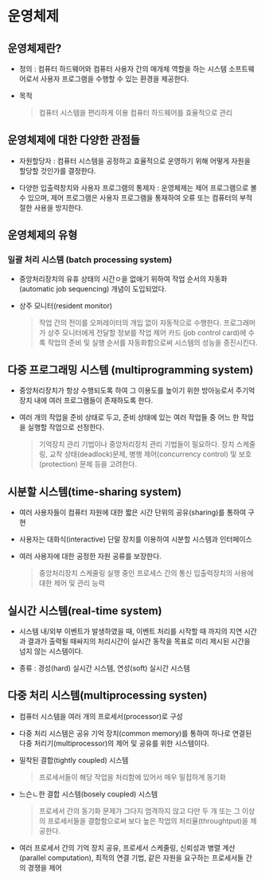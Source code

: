 # 운영체제

## 운영체제란?

- 정의 : 컴퓨터 하드웨어와 컴퓨터 사용자 간의 매개체 역할을 하는 시스템 소프트웨어로서 사용자 프로그램을 수행할 수 있는 환경을 제공한다.

- 목적 
    > 컴퓨터 시스템을 편리하게 이용
    > 컴퓨터 하드웨어를 효율적으로 관리

## 운영체제에 대한 다양한 관점들

- 자원할당자 : 컴퓨터 시스템을 공정하고 효율적으로 운영하기 위해 어떻게 자원을 할당할 것인가를 결정한다.

- 다양한 입출력창치와 사용자 프로그램의 통제자 : 운영체제는 제어 프로그램으로 볼 수 있으며, 제어 프로그램은 사용자 프로그램을 통재하여 오류 또는 컴퓨터의 부적절한 사용을 방지한다.


## 운영체제의 유형

### 일괄 처리 시스템 (batch processing system)

- 중앙처리장치의 유휴 상태의 시간ㅇ을 없애기 위하여 작업 순서의 자동화(automatic job sequencing) 개념이 도입되었다.

- 상주 모니터(resident monitor)
    > 작업 간의 전이를 오퍼레이터의 개입 없이 자동적으로 수행한다.
    > 프로그래머가 상주 모니터에게 전달할 정보를 작업 제어 카드 (job control card)에 수록
    > 작업의 준비 및 실행 순서를 자동화함으로써 시스템의 성능을 증진시킨다.


## 다중 프로그래밍 시스템 (multiprogramming system)

- 중앙처리장치가 항상 수행되도록 하여 그 이용도를 높이기 위한 방아능로서 주기억장치 내에 여러 프로그램들이 존재하도록 한다.

- 여러 개의 작업을 준비 상태로 두고, 준비 상태에 있는 여러 작업들 중 어느 한 작업을 실행할 작업으로 선정한다.
    > 기억장치 관리 기법이나 중앙처리장치 관리 기법들이 필요하다. 
    > 장치 스케줄링, 교착 상태(deadlock)문제, 병행 제어(concurrency control) 및 보호(protection) 문제 등을 고려한다.


## 시분할 시스템(time-sharing system)

- 여러 사용자들이 컴퓨터 자원에 대한 짧은 시간 단위의 공유(sharing)를 통하여 구현

- 사용자는 대화식(interactive) 단말 장치를 이용하여 시분할 시스템과 인터페이스

- 여러 사용자에 대한 공정한 자원 공류를 보장한다.
    > 중앙처리장치 스케줄링
    > 실행 중인 프로세스 간의 통신
    > 입출력장치의 사용에 대한 제어 및 관리 능력



## 실시간 시스템(real-time system)

- 시스템 내/외부 이벤트가 발생하였을 때, 이벤트 처리를 시작할 때 까지의 지연 시간과 결과가 출력될 때싸지의 처리시간이 실시간 동작을 목표로 미리 제시된 시간을 넘지 않는 시스템이다.

- 종류 : 경성(hard) 실시간 시스템, 연성(soft) 실시간 시스템



## 다중 처리 시스템(multiprocessing systen)

- 컴퓨터 시스템을 여러 개의 프로세서(processor)로 구성

- 다중 처리 시스템은 공유 기억 장치(common memory)를 통하여 하나로 연결된 다중 처리기(multiprocessor)의 제어 및 공유를 위한 시스템이다.


- 밀착된 결합(tightly coupled) 시스템
    > 프로세서들이 해당 작업을 처리함에 있어서 매우 밀접하게 동기화

- 느슨ㄴ한 결합 시스템(bosely coupled) 시스템
    > 프로세서 간의 동기화 문제가 그다지 엄격하지 않고 다만 두 개 또는 그 이상의 프로세서들을 결합함으로써 보다 높은 작업의 처리율(throughtput)을 제공한다.

- 여러 프로세서 간의 기억 장치 공유, 프로세서 스케줄링, 신뢰성과 병렬 계산(parallel computation), 최적의 연결 기법, 같은 자원을 요구하는 프로세서들 간의 경쟁을 제어